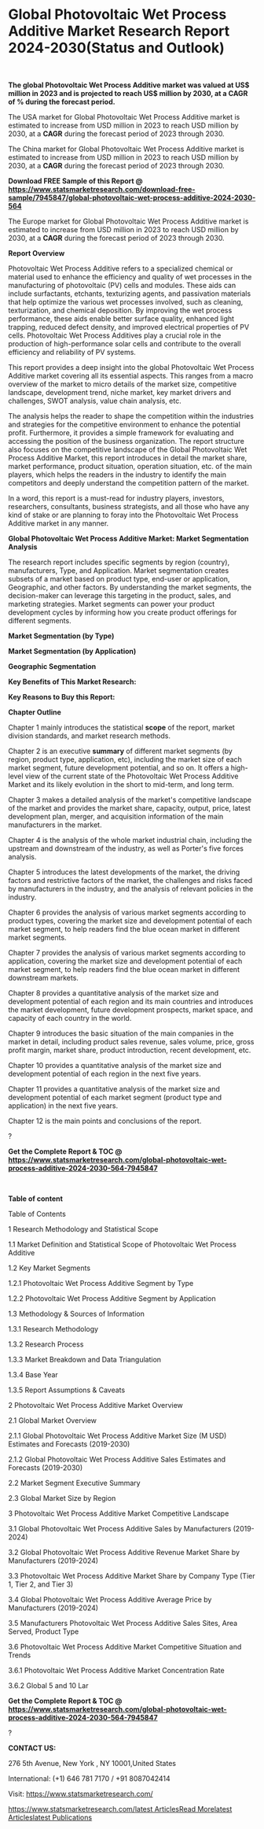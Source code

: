 <h1>Global Photovoltaic Wet Process Additive Market Research Report 2024-2030(Status and Outlook)</h1><br/><p><strong>The global Photovoltaic Wet Process Additive market was valued at US$ million in 2023 and is projected to reach US$ million by 2030, at a <strong>CAGR</strong> of % during the forecast period.</strong></p>
 
 
 
 <p>The USA market for Global Photovoltaic Wet Process Additive market is estimated to increase from USD million in 2023 to reach USD million by 2030, at a <strong>CAGR</strong> during the forecast period of 2023 through 2030.</p>
 
 
 
 <p>The China market for Global Photovoltaic Wet Process Additive market is estimated to increase from USD million in 2023 to reach USD million by 2030, at a <strong>CAGR</strong> during the forecast period of 2023 through 2030.</p>
 
 
 
 <p><strong>Download FREE Sample of this Report @ <a href="https://www.statsmarketresearch.com/download-free-sample/7945847/global-photovoltaic-wet-process-additive-2024-2030-564">https://www.statsmarketresearch.com/download-free-sample/7945847/global-photovoltaic-wet-process-additive-2024-2030-564</a></strong></p>
 
 
 
 <p>The Europe market for Global Photovoltaic Wet Process Additive market is estimated to increase from USD million in 2023 to reach USD million by 2030, at a <strong>CAGR</strong> during the forecast period of 2023 through 2030.</p>
 
 
 
 <p><strong>Report Overview</strong></p>
 
 
 
 <p>Photovoltaic Wet Process Additive refers to a specialized chemical or material used to enhance the efficiency and quality of wet processes in the manufacturing of photovoltaic (PV) cells and modules. These aids can include surfactants, etchants, texturizing agents, and passivation materials that help optimize the various wet processes involved, such as cleaning, texturization, and chemical deposition. By improving the wet process performance, these aids enable better surface quality, enhanced light trapping, reduced defect density, and improved electrical properties of PV cells. Photovoltaic Wet Process Additives play a crucial role in the production of high-performance solar cells and contribute to the overall efficiency and reliability of PV systems.</p>
 
 
 
 <p>This report provides a deep insight into the global Photovoltaic Wet Process Additive market covering all its essential aspects. This ranges from a macro overview of the market to micro details of the market size, competitive landscape, development trend, niche market, key market drivers and challenges, SWOT analysis, value chain analysis, etc.</p>
 
 
 
 <p>The analysis helps the reader to shape the competition within the industries and strategies for the competitive environment to enhance the potential profit. Furthermore, it provides a simple framework for evaluating and accessing the position of the business organization. The report structure also focuses on the competitive landscape of the Global Photovoltaic Wet Process Additive Market, this report introduces in detail the market share, market performance, product situation, operation situation, etc. of the main players, which helps the readers in the industry to identify the main competitors and deeply understand the competition pattern of the market.</p>
 
 
 
 <p>In a word, this report is a must-read for industry players, investors, researchers, consultants, business strategists, and all those who have any kind of stake or are planning to foray into the Photovoltaic Wet Process Additive market in any manner.</p>
 
 
 
 <p><strong>Global Photovoltaic Wet Process Additive Market: Market Segmentation Analysis</strong></p>
 
 
 
 <p>The research report includes specific segments by region (country), manufacturers, Type, and Application. Market segmentation creates subsets of a market based on product type, end-user or application, Geographic, and other factors. By understanding the market segments, the decision-maker can leverage this targeting in the product, sales, and marketing strategies. Market segments can power your product development cycles by informing how you create product offerings for different segments.</p>
 
 
 
 <p><strong>Market Segmentation (by Type)</strong></p>
 
 
 
 <p><strong>Market Segmentation (<strong>by Application</strong>)</strong></p>
 
 
 
 <p><strong>Geographic Segmentation</strong></p>
 
 
 
 <p><strong>Key Benefits of This Market Research:</strong></p>
 
 
 
 <p><strong>Key <strong>Reasons to Buy</strong> this Report:</strong></p>
 
 
 
 <p><strong>Chapter Outline</strong></p>
 
 
 
 <p>Chapter 1 mainly introduces the statistical <strong>scope</strong> of the report, market division standards, and market research methods.</p>
 
 
 
 <p>Chapter 2 is an executive <strong>summary</strong> of different market segments (by region, product type, application, etc), including the market size of each market segment, future development potential, and so on. It offers a high-level view of the current state of the Photovoltaic Wet Process Additive Market and its likely evolution in the short to mid-term, and long term.</p>
 
 
 
 <p>Chapter 3 makes a detailed analysis of the market&#39;s competitive landscape of the market and provides the market share, capacity, output, price, latest development plan, merger, and acquisition information of the main manufacturers in the market.</p>
 
 
 
 <p>Chapter 4 is the analysis of the whole market industrial chain, including the upstream and downstream of the industry, as well as Porter&#39;s five forces analysis.</p>
 
 
 
 <p>Chapter 5 introduces the latest developments of the market, the driving factors and restrictive factors of the market, the challenges and risks faced by manufacturers in the industry, and the analysis of relevant policies in the industry.</p>
 
 
 
 <p>Chapter 6 provides the analysis of various market segments according to product types, covering the market size and development potential of each market segment, to help readers find the blue ocean market in different market segments.</p>
 
 
 
 <p>Chapter 7 provides the analysis of various market segments according to application, covering the market size and development potential of each market segment, to help readers find the blue ocean market in different downstream markets.</p>
 
 
 
 <p>Chapter 8 provides a quantitative analysis of the market size and development potential of each region and its main countries and introduces the market development, future development prospects, market space, and capacity of each country in the world.</p>
 
 
 
 <p>Chapter 9 introduces the basic situation of the main companies in the market in detail, including product sales revenue, sales volume, price, gross profit margin, market share, product introduction, recent development, etc.</p>
 
 
 
 <p>Chapter 10 provides a quantitative analysis of the market size and development potential of each region in the next five years.</p>
 
 
 
 <p>Chapter 11 provides a quantitative analysis of the market size and development potential of each market segment (product type and application) in the next five years.</p>
 
 
 
 <p>Chapter 12 is the main points and conclusions of the report.</p>
 
 
 
 <p>? </p>
 
 
 
 <div><b>Get the Complete Report & TOC @ <a href="https://www.statsmarketresearch.com/global-photovoltaic-wet-process-additive-2024-2030-564-7945847">https://www.statsmarketresearch.com/global-photovoltaic-wet-process-additive-2024-2030-564-7945847</a></b></div>
 
 
 
 <p><br />
 
 <b>Table of content</b></p>
 
 
 
 <p>Table of Contents<br />
 
 1 Research Methodology and Statistical Scope<br />
 
 1.1 Market Definition and Statistical Scope of Photovoltaic Wet Process Additive<br />
 
 1.2 Key Market Segments<br />
 
 1.2.1 Photovoltaic Wet Process Additive Segment by Type<br />
 
 1.2.2 Photovoltaic Wet Process Additive Segment by Application<br />
 
 1.3 Methodology & Sources of Information<br />
 
 1.3.1 Research Methodology<br />
 
 1.3.2 Research Process<br />
 
 1.3.3 Market Breakdown and Data Triangulation<br />
 
 1.3.4 Base Year<br />
 
 1.3.5 Report Assumptions & Caveats<br />
 
 2 Photovoltaic Wet Process Additive Market Overview<br />
 
 2.1 Global Market Overview<br />
 
 2.1.1 Global Photovoltaic Wet Process Additive Market Size (M USD) Estimates and Forecasts (2019-2030)<br />
 
 2.1.2 Global Photovoltaic Wet Process Additive Sales Estimates and Forecasts (2019-2030)<br />
 
 2.2 Market Segment Executive Summary<br />
 
 2.3 Global Market Size by Region<br />
 
 3 Photovoltaic Wet Process Additive Market Competitive Landscape<br />
 
 3.1 Global Photovoltaic Wet Process Additive Sales by Manufacturers (2019-2024)<br />
 
 3.2 Global Photovoltaic Wet Process Additive Revenue Market Share by Manufacturers (2019-2024)<br />
 
 3.3 Photovoltaic Wet Process Additive Market Share by Company Type (Tier 1, Tier 2, and Tier 3)<br />
 
 3.4 Global Photovoltaic Wet Process Additive Average Price by Manufacturers (2019-2024)<br />
 
 3.5 Manufacturers Photovoltaic Wet Process Additive Sales Sites, Area Served, Product Type<br />
 
 3.6 Photovoltaic Wet Process Additive Market Competitive Situation and Trends<br />
 
 3.6.1 Photovoltaic Wet Process Additive Market Concentration Rate<br />
 
 3.6.2 Global 5 and 10 Lar</p>
 
 
 
 <div><b>Get the Complete Report & TOC @ <a href="https://www.statsmarketresearch.com/global-photovoltaic-wet-process-additive-2024-2030-564-7945847">https://www.statsmarketresearch.com/global-photovoltaic-wet-process-additive-2024-2030-564-7945847</a></b></div>
 
 
 
 <p>? </p>
 
 
 
 <p><b>CONTACT US:</b><br />
 
 276 5th Avenue, New York , NY 10001,United States<br />
 
 International: (+1) 646 781 7170 / +91 8087042414<br />
 
 Visit: <a href="https://www.statsmarketresearch.com/">https://www.statsmarketresearch.com/</a><br />
 
 <a href="https://gyeongbokgung.com">https://www.statsmarketresearch.com/</a><a href="https://hallyeomaritime.com">latest Articles</a><a href="https://jingwansa.com">Read More</a><a href="https://nguoiviet.jp/">latest Articles</a><a href="https://www.intelmarketresearch.com/">latest Publications</a></p>